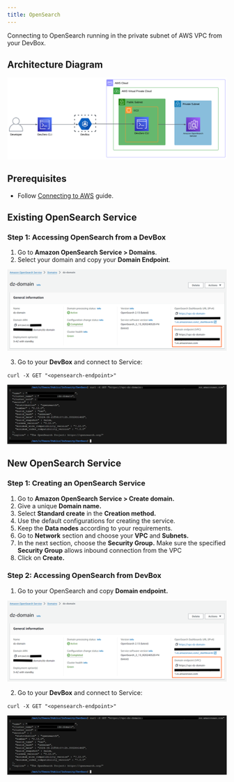 ```yaml
---
title: OpenSearch
---
```


Connecting to OpenSearch running in the private subnet of AWS VPC from your DevBox.

## Architecture Diagram

![AWS OpenSearch Architecture](../../../.gitbook/assets/opensearch-arch.png)

## Prerequisites

- Follow [Connecting to AWS](../../existing-network/connecting-to-aws.md) guide.

## Existing OpenSearch Service

### Step 1: Accessing OpenSearch from a DevBox

1. Go to **Amazon OpenSearch Service > Domains**.
2. Select your domain and copy your **Domain Endpoint**.

![AWS OpenSearch Endpoints](../../../.gitbook/assets/opensearch-endpoints.png)

3. Go to your **DevBox** and connect to Service:

```
curl -X GET "<opensearch-endpoint>"
```

![AWS OpenSearch Access](../../../.gitbook/assets/opensearch-access.png)

## New OpenSearch Service

### Step 1: Creating an OpenSearch Service

1. Go to **Amazon OpenSearch Service > Create domain.**
2. Give a unique **Domain name.**
3. Select **Standard create** in the **Creation method.**
4. Use the default configurations for creating the service.
5. Keep the **Data nodes** according to your requirements.
6. Go to **Network** section and choose your **VPC** and **Subnets.**
7. In the next section, choose the **Security Group.** Make sure the specified **Security Group** allows inbound connection from the VPC
8. Click on **Create.**

### Step 2: Accessing OpenSearch from DevBox

1. Go to your OpenSearch and copy **Domain endpoint.**

![AWS OpenSearch Endpoints](../../../.gitbook/assets/opensearch-endpoints.png)

2. Go to your **DevBox** and connect to Service:

```
curl -X GET "<opensearch-endpoint>"
```

![AWS OpenSearch Access](../../../.gitbook/assets/opensearch-access.png)
